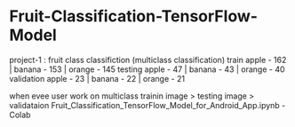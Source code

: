 # Fruit-Classification-TensorFlow-Model
project-1 : fruit class classifiction (multiclass classification)
train 
 apple - 162 | banana - 153 | orange - 145
testing
 apple - 47 | banana - 43 | orange - 40
validation 
 apple - 23 | banana - 22 | orange - 21

 
 
when evee user work on multiclass
	trainin image > testing image > validataion
Fruit_Classification_TensorFlow_Model_for_Android_App.ipynb - Colab
